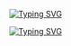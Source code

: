 [![Typing SVG](https://readme-typing-svg.demolab.com?font=Fira+Code&duration=5009&pause=1000&color=1A71F7&center=falso&vCenter=falso&repeat=verdadeiro&random=falso&width=575&lines=Ol%C3%A1%2C+meu+nome+%C3%A9+Isaque;Estudo+Redes+de+Computadores++na+Est%C3%A1cio)](https://git.io/typing-svg)

<a href="https://git.io/typing-svg"><img src="https://readme-typing-svg.demolab.com?font=Fira+Code&duration=5009&pause=1000&color=ECF3F7&center=falso&vCenter=falso&repeat=verdadeiro&random=falso&width=575&lines=Ol%C3%A1%2C+meu+nome+%C3%A9+Isaque;Estudo+Redes+de+Computadores++na+Est%C3%A1cio;Estou+atuando+nas+%C3%A1reas+de+DevSecOps+e+Cloud+Computing" alt="Typing SVG" /></a>
